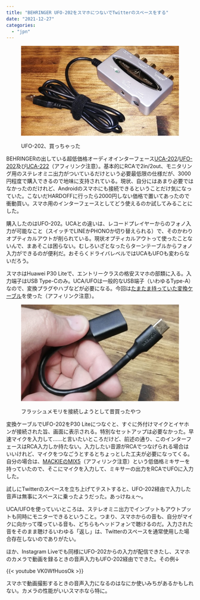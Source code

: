 ```yaml
---
title: "BEHRINGER UFO-202をスマホにつないでTwitterのスペースをする"
date: "2021-12-27"
categories: 
  - "jpn"
---
```


<figure>

![](images/IMG_20211227_194718-1024x581.jpg)

<figcaption>

UFO-202、買っちゃった

</figcaption>

</figure>

BEHRINGERの出している超低価格オーディオインターフェース[UCA-202](https://amzn.to/32GhVWF)/[UFO-202](https://amzn.to/3ptDIJP)及び[UCA-222](https://amzn.to/3pu44vi)（アフィリンク注意）。基本的にRCAで2in/2out、モニタリング用のステレオミニ出力がついているだけという必要最低限の仕様だが、3000円程度で購入できるので地味に支持されている。現状、自分にはあまり必要ではなかったのだけれど、Androidのスマホにも接続できるということだけ気になっていた。こないだHARDOFFに行ったら2000円しない価格で置いてあったので衝動買い。スマホ用のインターフェースとしてどう使えるのか試してみることにした。

購入したのはUFO-202。UCAとの違いは、レコードプレイヤーからのフォノ入力が可能なこと（スイッチでLINEかPHONOか切り替えられる）で、そのかわりオプティカルアウトが削られている。現状オプティカルアウトって使ったことないんで、まあそこは困らない。むしろいざとなったらターンテーブルからフォノ入力ができるのが便利だ。おそらくドライバレベルではUCAもUFOも変わらないだろう。

スマホはHuawei P30 Liteで、エントリークラスの格安スマホの部類に入る。入力端子はUSB Type-Cのみ。UCA/UFOは一般的なUSB端子（いわゆるType-A）なので、変換プラグやハブなどが必要になる。今回は[たまたま持っていた変換ケーブル](https://amzn.to/3qm0Aue)を使った（アフィリンク注意）。

<figure>

![](images/IMG_20211227_195020-1024x625.jpg)

<figcaption>

フラッシュメモリを接続しようとして昔買ったやつ

</figcaption>

</figure>

変換ケーブルでUFO-202をP30 Liteにつなぐと、すぐに外付けマイクとイヤホンが接続された旨、画面に表示される。特別なセットアップは必要なかった。早速マイクを入力して……と言いたいところだけど、前述の通り、このインターフェースはRCA入力しか持たない。入力したい音源がRCAでつなげられる場合はいいけれど、マイクをつなごうとするとちょっとした工夫が必要になってくる。自分の場合は、[MACKIEのMIX5](https://amzn.to/3ptr5yr)（アフィリンク注意）という低価格ミキサーを持っていたので、そこにマイクを入力して、ミキサーの出力をRCAでUFOに入力した。

試しにTwitterのスペースを立ち上げてテストすると、UFO-202経由で入力した音声は無事にスペースに乗ったようだった。あっけねぇ～。

UCA/UFOを使っていいところは、ステレオミニ出力でインプットもアウトプットも同時にモニターできるということ。つまり、スマホからの音も、自分がマイクに向かって喋っている音も、どちらもヘッドフォンで聴けるのだ。入力された音をそのまま聴けるいわゆる「返し」は、Twitterのスペースを通常使用した場合存在しないのでありがたい。

ほか、Instagram Liveでも同様にUFO-202からの入力が配信できたし、スマホのカメラで動画を録るときの音声入力もUFO-202経由でできた。その例↓

{{< youtube VK0WfHuosOk >}}

スマホで動画撮影するときの音声入力になるのはなにか使いみちがあるかもしれない。カメラの性能がいいスマホなら特に。

